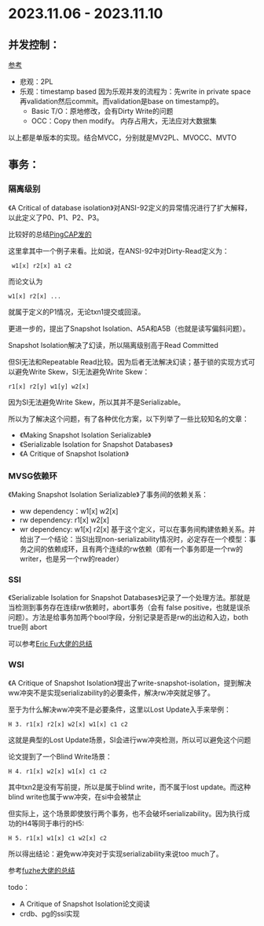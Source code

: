 # 2023.11.06 - 2023.11.10
## 并发控制：

[参考](https://marsishandsome.github.io/2019/06/Multi_Version_Concurrency_Control)
- 悲观：2PL
- 乐观：timestamp based 因为乐观并发的流程为：先write in private space再validation然后commit。而validation是base on timestamp的。
   - Basic T/O：原地修改，会有Dirty Write的问题
   - OCC：Copy then modify。 内存占用大，无法应对大数据集

以上都是单版本的实现。结合MVCC，分别就是MV2PL、MVOCC、MVTO

## 事务：
### 隔离级别
《A Critical of database isolation》对ANSI-92定义的异常情况进行了扩大解释，以此定义了P0、P1、P2、P3。

比较好的总结[PingCAP发的](https://zhuanlan.zhihu.com/p/357735555)

这里拿其中一个例子来看。比如说，在ANSI-92中对Dirty-Read定义为：
```
 w1[x] r2[x] a1 c2
```
而论文认为
```
w1[x] r2[x] ...
```

就属于定义的P1情况，无论txn1提交或回滚。

更进一步的，提出了Snapshot Isolation、A5A和A5B（也就是读写偏斜问题）。

Snapshot Isolation解决了幻读，所以隔离级别高于Read Committed

但SI无法和Repeatable Read比较。因为后者无法解决幻读；基于锁的实现方式可以避免Write Skew，SI无法避免Write Skew：
```
r1[x] r2[y] w1[y] w2[x]
```

因为SI无法避免Write Skew，所以其并不是Serializable。

所以为了解决这个问题，有了各种优化方案，以下列举了一些比较知名的文章：
- 《Making Snapshot Isolation Serializable》
- 《Serializable Isolation for Snapshot Databases》
- 《A Critique of Snapshot Isolation》

### MVSG依赖环
《Making Snapshot Isolation Serializable》了事务间的依赖关系：
- ww dependency：w1[x] w2[x]
- rw dependency: r1[x] w2[x]
- wr dependency: w1[x] r2[x]
基于这个定义，可以在事务间构建依赖关系。并给出了一个结论：当SI出现non-serializability情况时，必定存在一个模型：事务之间的依赖成环，且有两个连续的rw依赖（即有一个事务即是一个rw的writer，也是另一个rw的reader）



### SSI
《Serializable Isolation for Snapshot Databases》记录了一个处理方法。那就是当检测到事务存在连续rw依赖时，abort事务（会有 false positive，也就是误杀问题）。方法是给事务加两个bool字段，分别记录是否是rw的出边和入边，both true则 abort

可以参考[Eric Fu大佬的总结](https://zhuanlan.zhihu.com/p/103553619)

### WSI
《A Critique of Snapshot Isolation》提出了write-snapshot-isolation，提到解决ww冲突不是实现serializability的必要条件，解决rw冲突就足够了。

至于为什么解决ww冲突不是必要条件，这里以Lost Update入手来举例：

```
H 3. r1[x] r2[x] w2[x] w1[x] c1 c2
```

这就是典型的Lost Update场景，SI会进行ww冲突检测，所以可以避免这个问题

论文提到了一个Blind Write场景：

```
H 4. r1[x] w2[x] w1[x] c1 c2

```
其中txn2是没有写前提，所以是属于blind write，而不属于lost update。而这种blind write也属于ww冲突，在si中会被禁止

但实际上，这个场景即使放行两个事务，也不会破坏serializability。因为执行成功的H4等同于串行的H5:


```
H 5. r1[x] w1[x] c1 w2[x] c2
```
所以得出结论：避免ww冲突对于实现serializability来说too much了。

参考[fuzhe大佬的总结](https://fuzhe1989.github.io/2021/03/30/a-critique-of-snapshot-isolation/)

todo：
- A Critique of Snapshot Isolation论文阅读
- crdb、pg的ssi实现
